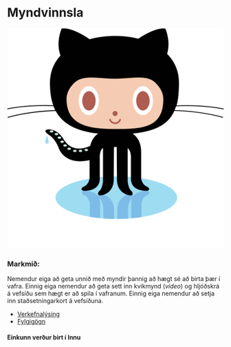 # Myndvinnsla

![Octocat](github-octocat.svg)

### Markmið:
Nemendur eiga að geta unnið með myndir þannig að hægt sé að birta þær í vafra. Einnig eiga nemendur að geta sett inn kvikmynd (_video_) og hljóðskrá á vefsíðu sem hægt er að spila í vafranum. Einnig eiga nemendur að setja inn staðsetningarkort á vefsíðuna. 

* [Verkefnalýsing](Verkefni_6.pdf)
* [Fylgigögn](https://github.com/vefgrunnur/21H/tree/main/S%C3%BDnid%C3%A6mi/V-6/images)

#### Einkunn verður birt í Innu
